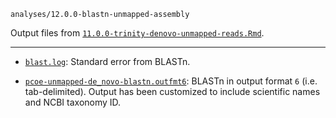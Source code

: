 `analyses/12.0.0-blastn-unmapped-assembly`


Output files from [`11.0.0-trinity-denovo-unmapped-reads.Rmd`](https://github.com/grace-ac/project-pycno-sswd-2021/tree/main/code/11.0.0-trinity-denovo-unmapped-reads.Rmd).

---

- [`blast.log`](https://github.com/grace-ac/project-pycno-sswd-2021/tree/main/analyses/12.0.0-blastn-unmapped-assembly/blast.log): Standard error from BLASTn.

- [`pcoe-unmapped-de_novo-blastn.outfmt6`](https://github.com/grace-ac/project-pycno-sswd-2021/tree/main/analyses/12.0.0-blastn-unmapped-assembly/pcoe-unmapped-de_novo-blastn.outfmt6): BLASTn in output format `6` (i.e. tab-delimited). Output has been customized to include scientific names and NCBI taxonomy ID.